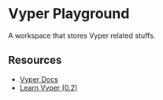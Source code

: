# Vyper Playground

A workspace that stores Vyper related stuffs.

## Resources

- [Vyper Docs](https://docs.vyperlang.org/en/stable/)
- [Learn Vyper (0.2)](https://www.youtube.com/playlist?list=PLO5VPQH6OWdWOd-IJTfIzlM2a1yv1rSN-)
